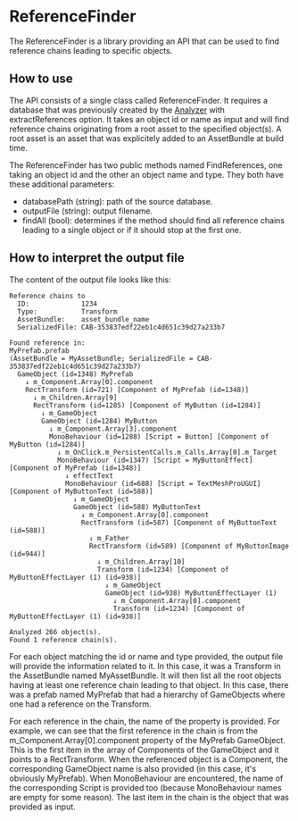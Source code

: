 # ReferenceFinder

The ReferenceFinder is a library providing an API that can be used to find reference chains leading to specific objects.

## How to use

The API consists of a single class called ReferenceFinder. It requires a database that was previously created by the [Analyzer](../Analyzer/README.md) with extractReferences option. It takes an object id or name as input and will find reference chains originating from a root asset to the specified object(s). A root asset is an asset that was explicitely added to an AssetBundle at build time.

The ReferenceFinder has two public methods named FindReferences, one taking an object id and the other an object name and type. They both have these additional parameters:
* databasePath (string): path of the source database.
* outputFile (string): output filename.
* findAll (bool): determines if the method should find all reference chains leading to a single object or if it should stop at the first one.

## How to interpret the output file

The content of the output file looks like this:

    Reference chains to 
      ID:             1234
      Type:           Transform
      AssetBundle:    asset_bundle_name
      SerializedFile: CAB-353837edf22eb1c4d651c39d27a233b7

    Found reference in:
    MyPrefab.prefab
    (AssetBundle = MyAssetBundle; SerializedFile = CAB-353837edf22eb1c4d651c39d27a233b7)
      GameObject (id=1348) MyPrefab
        ↓ m_Component.Array[0].component
        RectTransform (id=721) [Component of MyPrefab (id=1348)]
          ↓ m_Children.Array[9]
          RectTransform (id=1285) [Component of MyButton (id=1284)]
            ↓ m_GameObject
            GameObject (id=1284) MyButton
              ↓ m_Component.Array[3].component
              MonoBehaviour (id=1288) [Script = Button] [Component of MyButton (id=1284)]
                ↓ m_OnClick.m_PersistentCalls.m_Calls.Array[0].m_Target
                MonoBehaviour (id=1347) [Script = MyButtonEffect] [Component of MyPrefab (id=1348)]
                  ↓ effectText
                  MonoBehaviour (id=688) [Script = TextMeshProUGUI] [Component of MyButtonText (id=588)]
                    ↓ m_GameObject
                    GameObject (id=588) MyButtonText
                      ↓ m_Component.Array[0].component
                      RectTransform (id=587) [Component of MyButtonText (id=588)]
                        ↓ m_Father
                        RectTransform (id=589) [Component of MyButtonImage (id=944)]
                          ↓ m_Children.Array[10]
                          Transform (id=1234) [Component of MyButtonEffectLayer (1) (id=938)]
                            ↓ m_GameObject
                            GameObject (id=938) MyButtonEffectLayer (1)
                              ↓ m_Component.Array[0].component
                              Transform (id=1234) [Component of MyButtonEffectLayer (1) (id=938)]

    Analyzed 266 object(s).
    Found 1 reference chain(s).

For each object matching the id or name and type provided, the output file will provide the information related to it. In this case, it was a Transform in the AssetBundle named MyAssetBundle. It will then list all the root objects having at least one reference chain leading to that object. In this case, there was a prefab named MyPrefab that had a hierarchy of GameObjects where one had a reference on the Transform.

For each reference in the chain, the name of the property is provided. For example, we can see that the first reference in the chain is from the m_Component.Array\[0\].component property of the MyPrefab GameObject. This is the first item in the array of Components of the GameObject and it points to a RectTransform. When the referenced object is a Component, the corresponding GameObject name is also provided (in this case, it's obviously MyPrefab). When MonoBehaviour are encountered, the name of the corresponding Script is provided too (because MonoBehaviour names are empty for some reason). The last item in the chain is the object that was provided as input.
